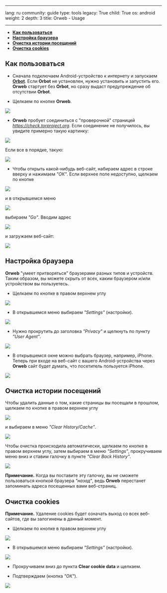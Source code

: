 

---

lang: ru
community: guide
type: tools
legacy: True
child: True
os: android
weight: 2
depth: 3
title: Orweb - Usage

---

- [**Как пользоваться**](#3.0)
- [**Настройка браузера**](#3.1)
- [**Очистка истории посещений**](#3.2)
- [**Очистка cookies**](#3.3)

<a name="3.0"></a>
## Как пользоваться ##

- Сначала подключаем Android-устройство к интернету и запускаем [**Orbot**](/ru/orbot_main). Если **Orbot** не установлен, нужно установить и запустить его. **Orweb** стартует без **Orbot**, но сразу выдаст предупреждение об отсутствии **Orbot**.

- Щелкаем по кнопке **Orweb**.

![](/sbox/screen/orweb-en-1/orweb.png)

- **Orweb** пробует соединиться с "проверочной" страницей *https://check.torproject.org*. Если соединение не получилось, вы увидите примерно такую картинку:

![](/sbox/screen/orweb-ru/003.png)

Если все в порядке, такую:

![](/sbox/screen/orweb-ru/004.png)

- Чтобы открыть какой-нибудь веб-сайт, набираем адрес в строке вверху и нажимаем *"ОК"*. Если верхнее поле недоступно, щелкаем по кнопке

![](/sbox/screen/orweb-ru/008.png)

и в открывшемся меню

![](/sbox/screen/orweb-ru/007.png)

выбираем *"Go"*. Вводим адрес

![](/sbox/screen/orweb-ru/005.png)

и загружаем веб-сайт:

![](/sbox/screen/orweb-ru/006.png)

<a name="3.1"></a>
## Настройка браузера ##

**Orweb** "умеет притворяться" браузерами разных типов и устройств. Таким образом, вы можете скрыть от всех, каким браузером и/или устройством вы пользуетесь.

- Щелкаем по кнопке в правом верхнем углу

![](/sbox/screen/orweb-ru/008.png)

- В открывшемся меню выбираем *"Settings"* (настройки).

![](/sbox/screen/orweb-ru/007.png)

- Нужно прокрутить до заголовка *"Privacy"* и щелкнуть по пункту *"User Agent"*. 

![](/sbox/screen/orweb-ru/009.png)

- В открывшемся окне можно выбрать браузер, например, iPhone. Теперь при входе на веб-сайт с вашего Android-устройства через **Orweb** сайт будет думать, что посетитель пользуется iPhone.

![](/sbox/screen/orweb-ru/010.png)

<a name="3.2"></a>
## Очистка истории посещений ##

Чтобы удалить данные о том, какие страницы вы посещали в прошлом, щелкаем по кнопке в правом верхнем углу

![](/sbox/screen/orweb-ru/008.png)

и выбираем в меню *"Clear History/Cache"*.

![](/sbox/screen/orweb-ru/007.png)

Чтобы очистка происходила автоматически, щелкаем по кнопке в правом верхнем углу, затем выбираем в меню *"Settings"*, прокручиваем меню вниз и ставим галочку в пункте *"Clear Back History"*.

![](/sbox/screen/orweb-ru/011.png)

**Примечание.** Когда вы поставите эту галочку, вы не сможете пользоваться кнопкой браузера *"назад"*, ведь **Orweb** перестанет запоминать адреса посещенных вами веб-страниц.

<a name="3.3"></a>
## Очистка cookies ##

**Примечание.** Удаление cookies будет означать выход со всех веб-сайтов, где вы залогинены в данный момент.

- Щелкаем по кнопке в правом верхнем углу

![](/sbox/screen/orweb-ru/008.png)

- В открывшемся меню выбираем *"Settings"* (настройки).

![](/sbox/screen/orweb-ru/007.png)

- Прокручиваем вниз до пункта **Clear cookie data** и щелкаем.

- Подтверждаем (кнопка *"ОК"*).

![](/sbox/screen/orweb-ru/012.png)

